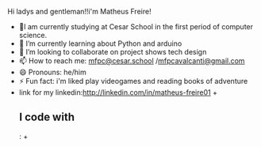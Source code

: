 Hi ladys and gentleman!!i'm Matheus Freire!
- 🔭I am currently studying at Cesar School in the first period of computer science.
- 🌱 I’m currently learning about Python and arduino
- 👯 I’m looking to collaborate on project shows tech design 
- 📫 How to reach me: mfpc@cesar.school /mfpcavalcanti@gmail.com
- 😄 Pronouns: he/him
- ⚡ Fun fact: i'm liked play videogames and reading books of adventure
- link for my linkedin:http://linkedin.com/in/matheus-freire01
+<h2 align="left" > I code with</h2>:
+<p align="left">